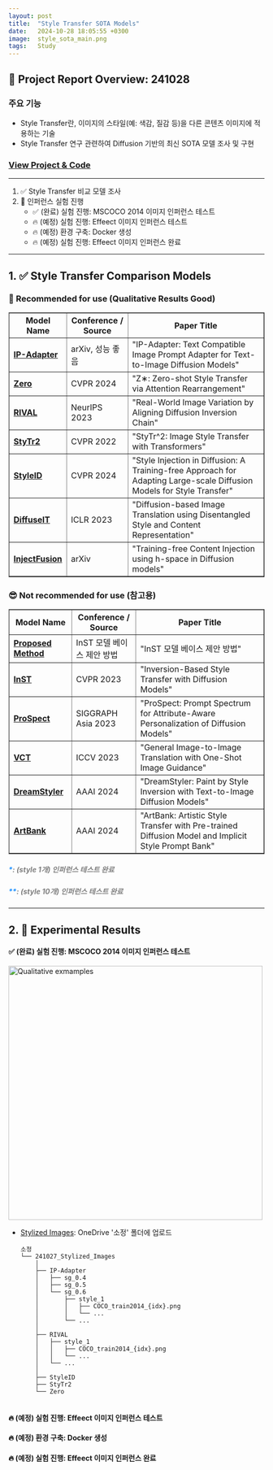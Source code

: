```yaml
---
layout: post
title:  "Style Transfer SOTA Models"
date:   2024-10-28 18:05:55 +0300
image:  style_sota_main.png
tags:   Study
---
```


## &#x1F4E2; Project Report Overview: 241028

### 주요 기능
- Style Transfer란, 이미지의 스타일(예: 색감, 질감 등)을 다른 콘텐츠 이미지에 적용하는 기술
- Style Transfer 연구 관련하여 Diffusion 기반의 최신 SOTA 모델 조사 및 구현

### [View Project & Code](https://github.com/ssoojeong/Style_Transfer_SOTA_Models.git)
 
----

1. &#x2705; Style Transfer 비교 모델 조사
2. &#x1F680; 인퍼런스 실험 진행
    - &#x2705; (완료) 실험 진행: MSCOCO 2014 이미지 인퍼런스 테스트
    - &#x1F525; (예정) 실험 진행: Effeect 이미지 인퍼런스 테스트
    - &#x1F525; (예정) 환경 구축: Docker 생성
    - &#x1F525; (예정) 실험 진행: Effeect 이미지 인퍼런스 완료

---

## 1. &#x2705; Style Transfer Comparison Models
### &#x1F31F; Recommended for use (Qualitative Results Good)
<table border="1">
  <thead>
    <tr>
      <th>Model Name</th>
      <th>Conference / Source</th>
      <th>Paper Title</th>
    </tr>
  </thead>
  <tbody>
    <tr>
      <td><a href="https://github.com/tencent-ailab/IP-Adapter.git"><b>IP-Adapter</b></a></td>
      <td>arXiv, 성능 좋음</td>
      <td>"IP-Adapter: Text Compatible Image Prompt Adapter for Text-to-Image Diffusion Models"</td>
    </tr>
    <tr>
      <td><a href="https://github.com/HolmesShuan/Zero-shot-Style-Transfer-via-Attention-Rearrangement.git"><b>Zero</b></a></td>
      <td>CVPR 2024</td>
      <td>"Z∗: Zero-shot Style Transfer via Attention Rearrangement"</td>
    </tr>
    <tr>
      <td><a href="https://github.com/dvlab-research/RIVAL.git"><b>RIVAL</b></a></td>
      <td>NeurIPS 2023</td>
      <td>"Real-World Image Variation by Aligning Diffusion Inversion Chain"</td>
    </tr>
    <tr>
      <td><a href="https://github.com/diyiiyiii/StyTR-2.git"><b>StyTr2</b></a></td>
      <td>CVPR 2022</td>
      <td>"StyTr^2: Image Style Transfer with Transformers"</td>
    </tr>
    <tr>
      <td><a href="https://github.com/jiwoogit/StyleID.git"><b>StyleID</b></a></td>
      <td>CVPR 2024</td>
      <td>"Style Injection in Diffusion: A Training-free Approach for Adapting Large-scale Diffusion Models for Style Transfer"</td>
    </tr>
    <tr>
      <td><a href="https://github.com/cyclomon/DiffuseIT.git"><b>DiffuseIT</b></a></td>
      <td>ICLR 2023</td>
      <td>"Diffusion-based Image Translation using Disentangled Style and Content Representation"</td>
    </tr>
    <tr>
      <td><a href="https://github.com/curryjung/InjectFusion_official.git"><b>InjectFusion</b></a></td>
      <td>arXiv</td>
      <td>"Training-free Content Injection using h-space in Diffusion models"</td>
    </tr>
  </tbody>
</table>

### &#x1F60E; Not recommended for use (참고용)
<table border="1">
  <thead>
    <tr>
      <th>Model Name</th>
      <th>Conference / Source</th>
      <th>Paper Title</th>
    </tr>
  </thead>
  <tbody>
    <tr>
      <td><a href="https://github.com/ssoojeong/Webtoon_InST.git"><b>Proposed Method</b></a></td>
      <td>InST 모델 베이스 제안 방법</td>
      <td>"InST 모델 베이스 제안 방법"</td>
    </tr>
    <tr>
      <td><a href="https://github.com/zyxElsa/InST.git"><b>InST</b></a></td>
      <td>CVPR 2023</td>
      <td>"Inversion-Based Style Transfer with Diffusion Models"</td>
    </tr>
    <tr>
      <td><a href="https://github.com/zyxElsa/ProSpect.git"><b>ProSpect</b></a></td>
      <td>SIGGRAPH Asia 2023</td>
      <td>"ProSpect: Prompt Spectrum for Attribute-Aware Personalization of Diffusion Models"</td>
    </tr>
    <tr>
      <td><a href="https://github.com/CrystalNeuro/visual-concept-translator.git"><b>VCT</b></a></td>
      <td>ICCV 2023</td>
      <td>"General Image-to-Image Translation with One-Shot Image Guidance"</td>
    </tr>
    <tr>
      <td><a href="https://github.com/webtoon/dreamstyler.git"><b>DreamStyler</b></a></td>
      <td>AAAI 2024</td>
      <td>"DreamStyler: Paint by Style Inversion with Text-to-Image Diffusion Models"</td>
    </tr>
    <tr>
      <td><a href="https://github.com/Jamie-Cheung/ArtBank.git"><b>ArtBank</b></a></td>
      <td>AAAI 2024</td>
      <td>"ArtBank: Artistic Style Transfer with Pre-trained Diffusion Model and Implicit Style Prompt Bank"</td>
    </tr>
  </tbody>
</table>


##### <span style="color:dodgerblue;">\*</span><span style="color:gray;">: _(style 1개) 인퍼런스 테스트 완료_</span>

##### <span style="color:dodgerblue;">\*</span><span style="color:dodgerblue;">\*</span><span style="color:gray;">: _(style 10개) 인퍼런스 테스트 완료_</span>

---

## 2. &#x1F680; Experimental Results

#### &#x2705; (완료) 실험 진행: MSCOCO 2014 이미지 인퍼런스 테스트
<img src="style_sota_main.png" alt="Qualitative exmamples" width="500">

- [Stylized Images](https://1drv.ms/f/s!AunTciSw__3qjYUHcKZCyw9OaucVZQ?e=nUVnGF): OneDrive '소정' 폴더에 업로드
        
    ``` 
    소정
    └── 241027_Stylized_Images
        │
        ├── IP-Adapter
        │   ├── sg_0.4
        │   ├── sg_0.5
        │   └── sg_0.6
        │       ├── style_1
        │       │   ├── COCO_train2014_{idx}.png
        │       │   └── ...
        │       └── ...      
        │      
        ├── RIVAL
        │   ├── style_1
        │   │   ├── COCO_train2014_{idx}.png
        │   │   └── ...
        │   └── ...      
        │
        ├── StyleID
        ├── StyTr2 
        └── Zero
            
    ``` 

#### &#x1F525; (예정) 실험 진행: Effeect 이미지 인퍼런스 테스트

#### &#x1F525; (예정) 환경 구축: Docker 생성

#### &#x1F525; (예정) 실험 진행: Effeect 이미지 인퍼런스 완료


